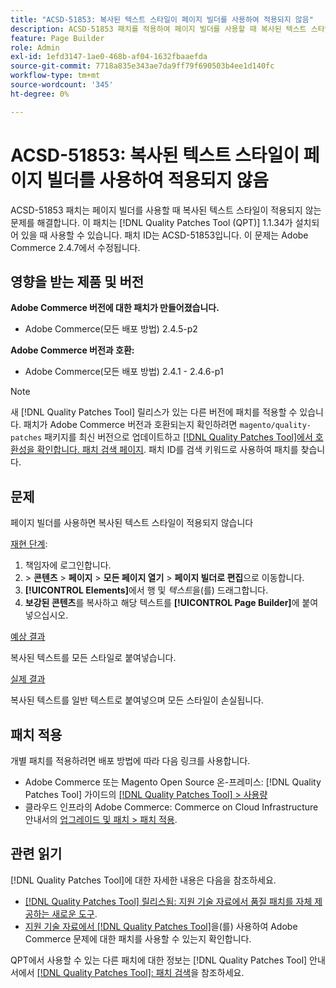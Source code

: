 ```yaml
---
title: "ACSD-51853: 복사된 텍스트 스타일이 페이지 빌더를 사용하여 적용되지 않음"
description: ACSD-51853 패치를 적용하여 페이지 빌더를 사용할 때 복사된 텍스트 스타일이 적용되지 않는 Adobe Commerce 문제를 해결합니다.
feature: Page Builder
role: Admin
exl-id: 1efd3147-1ae0-468b-af04-1632fbaaefda
source-git-commit: 7718a835e343ae7da9ff79f690503b4ee1d140fc
workflow-type: tm+mt
source-wordcount: '345'
ht-degree: 0%

---
```


# ACSD-51853: 복사된 텍스트 스타일이 페이지 빌더를 사용하여 적용되지 않음

ACSD-51853 패치는 페이지 빌더를 사용할 때 복사된 텍스트 스타일이 적용되지 않는 문제를 해결합니다. 이 패치는 [!DNL Quality Patches Tool (QPT)] 1.1.34가 설치되어 있을 때 사용할 수 있습니다. 패치 ID는 ACSD-51853입니다. 이 문제는 Adobe Commerce 2.4.7에서 수정됩니다.

## 영향을 받는 제품 및 버전

**Adobe Commerce 버전에 대한 패치가 만들어졌습니다.**

* Adobe Commerce(모든 배포 방법) 2.4.5-p2

**Adobe Commerce 버전과 호환:**

* Adobe Commerce(모든 배포 방법) 2.4.1 - 2.4.6-p1

>[!NOTE]
>
>새 [!DNL Quality Patches Tool] 릴리스가 있는 다른 버전에 패치를 적용할 수 있습니다. 패치가 Adobe Commerce 버전과 호환되는지 확인하려면 `magento/quality-patches` 패키지를 최신 버전으로 업데이트하고 [[!DNL Quality Patches Tool]에서 호환성을 확인합니다. 패치 검색 페이지](https://experienceleague.adobe.com/tools/commerce-quality-patches/index.html?lang=ko). 패치 ID를 검색 키워드로 사용하여 패치를 찾습니다.

## 문제

페이지 빌더를 사용하면 복사된 텍스트 스타일이 적용되지 않습니다

<u>재현 단계</u>:

1. 책임자에 로그인합니다.
1. &#x200B;> **콘텐츠** > **페이지** > **모든 페이지 열기** > **페이지 빌더로 편집**&#x200B;으로 이동합니다.
1. **[!UICONTROL Elements]**&#x200B;에서 행 및 *텍스트*&#x200B;을(를) 드래그합니다.
1. **보강된 콘텐츠**&#x200B;를 복사하고 해당 텍스트를 **[!UICONTROL Page Builder]**&#x200B;에 붙여 넣으십시오.

<u>예상 결과</u>

복사된 텍스트를 모든 스타일로 붙여넣습니다.

<u>실제 결과</u>

복사된 텍스트를 일반 텍스트로 붙여넣으며 모든 스타일이 손실됩니다.

## 패치 적용

개별 패치를 적용하려면 배포 방법에 따라 다음 링크를 사용합니다.

* Adobe Commerce 또는 Magento Open Source 온-프레미스: [!DNL Quality Patches Tool] 가이드의 [[!DNL Quality Patches Tool] > 사용량](https://experienceleague.adobe.com/docs/commerce-operations/tools/quality-patches-tool/usage.html?lang=ko)
* 클라우드 인프라의 Adobe Commerce: Commerce on Cloud Infrastructure 안내서의 [업그레이드 및 패치 > 패치 적용](https://experienceleague.adobe.com/docs/commerce-cloud-service/user-guide/develop/upgrade/apply-patches.html?lang=ko).

## 관련 읽기

[!DNL Quality Patches Tool]에 대한 자세한 내용은 다음을 참조하세요.

* [[!DNL Quality Patches Tool] 릴리스됨: 지원 기술 자료에서 품질 패치를 자체 제공하는 새로운 도구](/help/announcements/adobe-commerce-announcements/magento-quality-patches-released-new-tool-to-self-serve-quality-patches.md).
* [지원 기술 자료에서  [!DNL Quality Patches Tool]](/help/support-tools/patches-available-in-qpt-tool/check-patch-for-magento-issue-with-magento-quality-patches.md)을(를) 사용하여 Adobe Commerce 문제에 대한 패치를 사용할 수 있는지 확인합니다.

QPT에서 사용할 수 있는 다른 패치에 대한 정보는 [!DNL Quality Patches Tool] 안내서에서 [[!DNL Quality Patches Tool]: 패치 검색](https://experienceleague.adobe.com/tools/commerce-quality-patches/index.html?lang=ko)을 참조하세요.
